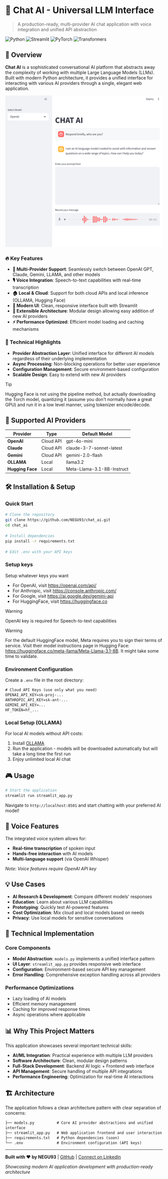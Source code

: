 # 🤖 Chat AI - Universal LLM Interface

> A production-ready, multi-provider AI chat application with voice integration and unified API abstraction

![Python](https://img.shields.io/badge/python-3.8+-blue.svg)
![Streamlit](https://img.shields.io/badge/streamlit-1.28+-red.svg)
![PyTorch](https://img.shields.io/badge/PyTorch-2.0+-orange.svg)
![Transformers](https://img.shields.io/badge/🤗_Transformers-4.30+-yellow.svg)

## 🎯 Overview

**Chat AI** is a sophisticated conversational AI platform that abstracts away the complexity of working with multiple Large Language Models (LLMs). Built with modern Python architecture, it provides a unified interface for interacting with various AI providers through a single, elegant web application.

![UI](static/Screenshot.png)

### 🔥 Key Features

- **🔄 Multi-Provider Support**: Seamlessly switch between OpenAI GPT, Claude, Gemini, LLAMA, and other models
- **🎙️ Voice Integration**: Speech-to-text capabilities with real-time transcription
- **🏠 Local & Cloud**: Support for both cloud APIs and local inference (OLLAMA, Hugging Face)
- **🎨 Modern UI**: Clean, responsive interface built with Streamlit
- **🔧 Extensible Architecture**: Modular design allowing easy addition of new AI providers
- **⚡ Performance Optimized**: Efficient model loading and caching mechanisms

### 🧠 Technical Highlights

- **Provider Abstraction Layer**: Unified interface for different AI models regardless of their underlying implementation
- **Async Processing**: Non-blocking operations for better user experience
- **Configuration Management**: Secure environment-based configuration
- **Scalable Design**: Easy to extend with new AI providers

> [!TIP]
> Hugging Face is not using the pipeline method, but actually downloading the Torch model, quantizing it (assume you don't normally have a great GPU) and run it in a low level manner, using tokenizer encode/decode.

## 🚀 Supported AI Providers

| Provider | Type | Default Model |
|----------|------|----------|
| **OpenAI** | Cloud API | gpt-4o-mini |
| **Claude** | Cloud API | claude-3-7-sonnet-latest |
| **Gemini** | Cloud API | gemini-2.0-flash |
| **OLLAMA** | Local | llama3.2 |
| **Hugging Face** | Local | Meta-Llama-3.1-8B-Instruct |

## 🛠️ Installation & Setup

### Quick Start

```bash
# Clone the repository
git clone https://github.com/NEGU93/chat_ai.git
cd chat_ai

# Install dependencies
pip install -r requirements.txt

# Edit .env with your API keys
```

### Setup keys

Setup whatever keys you want

- For OpenAI, visit https://openai.com/api/
- For Anthropic, visit https://console.anthropic.com/
- For Google, visit https://ai.google.dev/gemini-api
- For HuggingFace, visit https://huggingface.co

> [!WARNING]
> OpenAI key is required for Speech-to-text capabilities

> [!WARNING]
> For the default HuggingFace model, Meta requires you to sign their terms of service. Visit their model instructions page in Hugging Face: https://huggingface.co/meta-llama/Meta-Llama-3.1-8B. It might take some time to validate.

### Environment Configuration

Create a `.env` file in the root directory:

```env
# Cloud API Keys (use only what you need)
OPENAI_API_KEY=sk-proj-...
ANTHROPIC_API_KEY=sk-ant-...
GEMINI_API_KEY=...
HF_TOKEN=hf_...
```

### Local Setup (OLLAMA)

For local AI models without API costs:

1. Install [OLLAMA](https://ollama.com/)
2. Run the application - models will be downloaded automatically but will take a long time the first run
3. Enjoy unlimited local AI chat

## 🎮 Usage

```bash
# Start the application
streamlit run streamlit_app.py
```

Navigate to `http://localhost:8501` and start chatting with your preferred AI model!

## 🎤 Voice Features

The integrated voice system allows for:
- **Real-time transcription** of spoken input
- **Hands-free interaction** with AI models
- **Multi-language support** (via OpenAI Whisper)

*Note: Voice features require OpenAI API key*

## 💡 Use Cases

- **AI Research & Development**: Compare different models' responses
- **Education**: Learn about various LLM capabilities
- **Prototyping**: Quickly test AI-powered features
- **Cost Optimization**: Mix cloud and local models based on needs
- **Privacy**: Use local models for sensitive conversations

## 🔧 Technical Implementation

### Core Components

- **Model Abstraction**: `models.py` implements a unified interface pattern
- **UI Layer**: `streamlit_app.py` provides responsive web interface
- **Configuration**: Environment-based secure API key management
- **Error Handling**: Comprehensive exception handling across all providers

### Performance Optimizations

- Lazy loading of AI models
- Efficient memory management
- Caching for improved response times
- Async operations where applicable

## 📊 Why This Project Matters

This application showcases several important technical skills:

- **AI/ML Integration**: Practical experience with multiple LLM providers
- **Software Architecture**: Clean, modular design patterns
- **Full-Stack Development**: Backend AI logic + Frontend web interface
- **API Management**: Secure handling of multiple API integrations
- **Performance Engineering**: Optimization for real-time AI interactions


## 🏗️ Architecture

The application follows a clean architecture pattern with clear separation of concerns:

```
├── models.py          # Core AI provider abstractions and unified interface
├── streamlit_app.py   # Web application frontend and user interaction
├── requirements.txt   # Python dependencies (soon)
└── .env               # Environment configuration (API keys)
```

---

**Built with ❤️ by NEGU93** | [GitHub](https://github.com/NEGU93) | [Connect on LinkedIn](https://linkedin.com/in/your-profile)

*Showcasing modern AI application development with production-ready architecture*